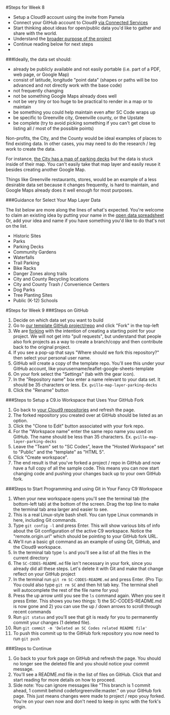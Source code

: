 #Steps for Week 8
* Setup a Cloud9 account using the invite from Pamela
* Connect your GitHub account to Cloud9 [via Connected Services](https://c9.io/account/services)
* Start thinking about ideas for open/public data you'd like to gather and share with the world.
* Understand the [broader purpose of the project](https://github.com/codeforgreenville/leaflet-google-sheets-template/blob/master/README.md)
* Continue reading below for next steps
* 
###Ideally, the data set should:
* already be publicly available and not easily portable (i.e. part of a PDF, web page, or Google Map)
* consist of latitude, longitude "point data" (shapes or paths will be too advanced and not directly work with the base code)
* not frequently changing
* not be something Google Maps already does well
* not be very tiny or too huge to be practical to render in a map or to maintain
* be something you could help maintain even after SC Code wraps up
* be specific to Greenville city, Greenville county, or the Upstate
* be complete (try to avoid picking something if you can't get close to listing all / most of the possible points)

Non-profits, the City, and the County would be ideal examples of places to find existing data. In other cases, you may need to do the research / leg work to create the data.

For instance, [the City has a map of parking decks](http://www.greenvillesc.gov/513/Parking) but the data is stuck inside of their map. You can't easily take that map layer and easily reuse it besides creating another Google Map.

Things like Greenville restaurants, stores,  would be an example of a less desirable data set because it changes frequently, is hard to maintain, and Google Maps already does it well enough for most purposes.


###Guidance for Select Your Map Layer Data 

The list below are more along the lines of what's expected. You're welcome to
claim an existing idea by putting your name in the [open data spreadsheet](https://docs.google.com/spreadsheets/d/1IWsFT1p0ZY-DInfMOFq_gmqpGuKyl5wyBb9VoyoEjRs/edit#gid=30878412)
Or, add your idea and name if you have something you'd like to do that's not on the list.

* Historic Sites
* Parks
* Parking Decks
* Community Gardens
* Waterfalls
* Trail Parking
* Bike Racks
* Danger Zones along trails
* City and County Recycling locations
* City and County Trash / Convenience Centers
* Dog Parks
* Tree Planting Sites
* Public (K-12) Schools

#Steps for Week 9
###Steps on GitHub
1. Decide on which data set you want to build
1. Go to [our template GitHub project/repo](https://github.com/codeforgreenville/leaflet-google-sheets-template) and click "Fork" in the top-left
1. We are [forking](https://help.github.com/articles/fork-a-repo/) with the intention of creating a starting point for your project. We will not get into "pull requests", but understand that people also fork projects as a way to create a branch/copy and then contribute back to the original project.
1. If you see a pop-up that says "Where should we fork this repository?" then select your personal user name.
1. GitHub will create a copy of the template repo. You'll see this under your GitHub account, like yourusername/leaflet-google-sheets-template
1. On your fork select the "Settings" (tab with the gear icon).
1. In the "Repository name" box enter a name relevant to your data set. It should be 35 characters or less. Ex. ``gville-map-layer-parking-decks``
1. Click the "Rename" button

###Steps to Setup a C9.io Workspace that Uses Your GitHub Fork
1. Go back to [your Cloud9 repositories](https://c9.io/account/repos) and refresh the page.
1. The forked repository you created over at GitHub should be listed as an option.
1. Click the "Clone to Edit" button associated with your fork repo.
1. For the "Workspace name" enter the same repo name you used on GitHub. The name should be less than 35 characters. Ex. ``gville-map-layer-parking-decks``
1. Leave the "Team" set to "SC Codes", leave the "Hosted Workspace" set to "Public" and the "template" as "HTML 5".
1. Click "Create workspace".
1. The end result is that you've forked a project / repo in GitHub and now have a full copy of all the sample code. This means you can now start changing code and pushing your changes back up to your own GitHub fork.

###Steps to Start Programming and using Git in Your Fancy C9 Workspace
1. When your new workspace opens you'll see the terminal tab (the bottom-left tab) at the bottom of the screen. Drag the top line to make the terminal tab area larger and easier to see.
1. This is a real Linux-style bash shell. You can type Linux commands in here, including Git commands.
1. Type ``git config -l`` and press Enter. This will show various bits of info about the Git configuration of the active C9 workspace. Notice the "remote.origin.url" which should be pointing to your GitHub fork URL.
1. We'll run a basic git command as an example of using Git, GitHub, and the Cloud9 workspace.
1. In the terminal tab type ``ls`` and you'll see a list of all the files in the current directory
1. The ``SC-CODES-README.md`` file isn't necessary in your fork, since you already did all these steps. Let's delete it with Git and make that change reflect on your GitHub project
1. In the terminal run ``git rm SC-CODES-README.md`` and press Enter. (Pro Tip: You could also type ``git rm SC`` and then hit tab key. The terminal shell will autocomplete the rest of the file name for you)
1. Press the up arrow until you see the ``ls`` command again.  When you see it press Enter. This shows you two things: 1) the SC-CODES-README.md is now gone and 2) you can use the up / down arrows to scroll through recent commands
1. Run ``git status`` and you'll see that git is ready for you to permanently commit your changes (1 deleted file).
1. Run ``git commit -m 'Deleted an SC Codes related README file'``
1. To push this commit up to the GitHub fork repository you now need to run ``git push``

###Steps to Continue
1. Go back to your fork page on GitHub and refresh the page. You should no longer see the deleted file and you should notice your commit message.
1. You'll see a README.md file in the list of files on GitHub. Click that and start reading for more details on how to proceed.
1. Side note: You can ignore messages like "This branch is 1 commit ahead, 1 commit behind codeforgreenville:master." on your GitHub fork page. This just means changes were made to project / repo youy forked. You're on your own now and don't need to keep in sync with the fork's origin.

